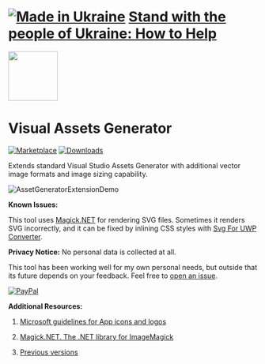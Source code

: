 # [![Made in Ukraine](https://img.shields.io/badge/made_in-ukraine-ffd700.svg?labelColor=0057b7&style=for-the-badge)](https://stand-with-ukraine.pp.ua) [Stand with the people of Ukraine: How to Help](https://stand-with-ukraine.pp.ua)

<img src="https://yevhencherkes.gallerycdn.vsassets.io/extensions/yevhencherkes/assetgeneratorextended/0.86/1616275157709/Microsoft.VisualStudio.Services.Icons.Default" width="100" height="100" />

# Visual Assets Generator

[![Marketplace](https://img.shields.io/visual-studio-marketplace/v/YevhenCherkes.AssetGeneratorExtended.svg?label=VS%20marketplace&style=for-the-badge)](https://marketplace.visualstudio.com/items?itemName=YevhenCherkes.AssetGeneratorExtended)
[![Downloads](https://img.shields.io/visual-studio-marketplace/d/YevhenCherkes.AssetGeneratorExtended?label=VS%20downloads&style=for-the-badge)](https://marketplace.visualstudio.com/items?itemName=YevhenCherkes.AssetGeneratorExtended)

Extends standard Visual Studio Assets Generator with additional vector image formats and image sizing capability.

![AssetGeneratorExtensionDemo](https://user-images.githubusercontent.com/13467759/205864968-8e332b14-6708-4e74-b7ac-2c1e89a23f17.png)

**Known Issues:**

This tool uses [Magick.NET](https://github.com/dlemstra/Magick.NET/tree/master/Documentation) for rendering SVG files.
Sometimes it renders SVG incorrectly, and it can be fixed by inlining CSS styles with [Svg For UWP Converter](https://marketplace.visualstudio.com/items?itemName=YevhenCherkes.svgforuwpextension).

**Privacy Notice:** No personal data is collected at all.

This tool has been working well for my own personal needs, but outside that its future depends on your feedback. Feel free to [open an issue](https://github.com/ycherkes/ObjectDumper/issues).

[![PayPal](https://img.shields.io/badge/Donate-PayPal-ffd700.svg?labelColor=0057b7&style=for-the-badge)](https://www.paypal.com/donate/?business=KXGF7CMW8Y8WJ&no_recurring=0&item_name=Help+Visual+Assets+Generator+become+better%21)

**Additional Resources:**

1. [Microsoft guidelines for App icons and logos](https://msdn.microsoft.com/en-us/windows/uwp/controls-and-patterns/tiles-and-notifications-app-assets)

2. [Magick.NET. The .NET library for ImageMagick](https://github.com/dlemstra/Magick.NET/tree/master/Documentation)

3. [Previous versions](https://github.com/ycherkes/VisualAssetsGenerator/releases)
